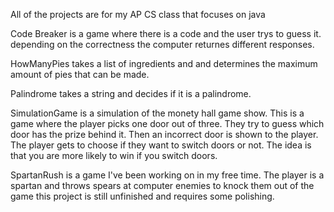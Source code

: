 All of the projects are for my AP CS class that focuses on java

Code Breaker is a game where there is a code and the user trys to guess it. depending on the correctness the computer returnes different responses. 

HowManyPies takes a list of ingredients and and determines the maximum amount of pies that can be made.

Palindrome takes a string and decides if it is a palindrome.

SimulationGame is a simulation of the monety hall game show. This is a game where the player picks one door out of three. They try to guess which door has the prize behind it. 
Then an incorrect door is shown to the player. The player gets to choose if they want to switch doors or not. The idea is that you are more likely to win if you switch doors.

SpartanRush is a game I've been working on in my free time. The player is a spartan and throws spears at computer enemies to knock them out of the game
this project is still unfinished and requires some polishing.